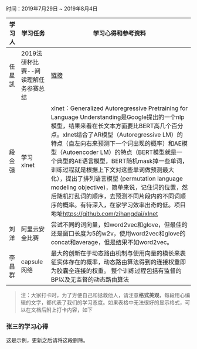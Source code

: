 时间：2019年7月29日 ~ 2019年8月4日

| 学习人  | 学习任务                  | 学习心得和参考资料                                |
| ---- | --------------------- | ---------------------------------------- |
| 任星凯  | 2019法研杯比赛--阅读理解任务参赛总结 | [链接](https://zhuanlan.zhihu.com/p/76377422) |
| 段金强  | 学习xlnet               | xlnet：Generalized Autoregressive Pretraining for Language Understanding是Google提出的一个nlp模型，结果来看在长文本方面要比BERT高几个百分点。xlnet结合了AR模型（Autoregressive LM）的特点（自左向右来预测下一个词出现的概率）和AE模型（Autoencoder LM）的特点（BERT模型就是一个典型的AE语言模型，BERT随机mask掉一些单词，训练过程就是根据上下文对这些单词做预测最大化），提出了排列语言模型 (permutation language modeling objective)，简单来说，记住词的位置，然后随机打乱词的顺序，去预测不同片段内的不同词顺序的概率。有待深入，在家学习效率出奇的低。项目地址<https://github.com/zihangdai/xlnet> |
|刘洋|阿里云安全比赛|尝试不同的词向量，如word2vec和glove，但最佳的还是窗口长度为5的w2v，使用word2vec和glove的concat和average，但是结果不如word2vec。|
|李昌群|capsule网络|最大的创新在于动态路由机制与使用向量的模长来表征实体存在的概率，动态路由算法得到的连接权重即为胶囊全连接的权重。 整个训练过程包括有监督的BP以及无监督的动态路由算法|



> 注：大家打卡时，为了方便自己和拯救他人，请注意**格式美观**，每段用心编辑的文字，都代表了我们的学习态度。如果表格中无法很好的显示格式，可以在文档后附上打卡内容，如下

### 张三的学习心得
这是示例，更新之后请将这段删除。
